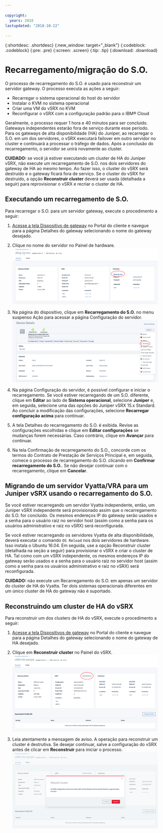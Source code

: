 ```yaml
---

copyright:
  years: 2018
lastupdated: "2018-10-22"

---
```


{:shortdesc: .shortdesc}
{:new_window: target="_blank"}
{:codeblock: .codeblock}
{:pre: .pre}
{:screen: .screen}
{:tip: .tip}
{:download: .download}

# Recarregamento/migração do S.O.
O processo de recarregamento do S.O. é usado para reconstruir um servidor gateway. O processo executa as ações a seguir:

* Recarregar o sistema operacional do host do servidor
* Instalar o KVM no sistema operacional
* Criar uma VM do vSRX no KVM
* Reconfigurar o vSRX com a configuração padrão para o IBM® Cloud

Geralmente, o processo requer 1 hora e 40 minutos para ser concluído. Gateways independentes estarão fora de serviço durante esse período. Para os gateways de alta disponibilidade (HA) do Juniper, ao recarregar o S.O. em um dos servidores, o vSRX executará failover em outro servidor no cluster e continuará a processar o tráfego de dados. Após a conclusão do recarregamento, o servidor se unirá novamente ao cluster.

**CUIDADO:** se você já estiver executando um cluster de HA do Juniper vSRX, não execute um recarregamento de S.O. nos dois servidores do gateway de HA ao mesmo tempo. Ao fazer isso, o cluster do vSRX será destruído e o gateway ficará fora de serviço. Se o cluster do vSRX for destruído, a opção **Reconstruir cluster** deverá ser usada (detalhada a seguir) para reprovisionar o vSRX e recriar o cluster de HA.

## Executando um recarregamento de S.O.
Para recarregar o S.O. para um servidor gateway, execute o procedimento a seguir:

1. [Acesse a tela Dispositivo de gateway](access-gateway-appliances.html) no Portal do cliente e navegue para a página Detalhes do gateway selecionando o nome do gateway desejado.

2. Clique no nome do servidor no Painel de hardware.
![Servidor de hardware](images/os_hardware.png)

3. Na página do dispositivo, clique em **Recarregamento do S.O.** no menu suspenso Ação para acessar a página Configuração do servidor.
![Detalhes do dispositivo](images/os_device_page.png)

4. Na página Configuração do servidor, é possível configurar e iniciar o recarregamento. Se você estiver recarregando de um S.O. diferente, clique em **Editar** ao lado de **Sistema operacional**, selecione **Juniper** e, em seguida, selecione uma das opções do Juniper vSRX 15.x Standard. Ao concluir a modificação das configurações, selecione **Recarregar configuração acima** para continuar.

5. A tela Detalhes do recarregamento do S.O. é exibida. Revise as configurações escolhidas e clique em **Editar configurações** se mudanças forem necessárias. Caso contrário, clique em **Avançar** para continuar.

6. Na tela Confirmação de recarregamento do S.O., concorde com os termos do Contrato de Prestação de Serviços Principal e, em seguida, comece o processo de recarregamento do S.O. clicando em **Confirmar recarregamento do S.O.**. Se não desejar continuar com o recarregamento, clique em **Cancelar**.

## Migrando de um servidor Vyatta/VRA para um Juniper vSRX usando o recarregamento do S.O.
Se você estiver recarregando um servidor Vyatta independente, então, um Juniper vSRX independente será provisionado assim que o recarregamento do S.O. for concluído. Os mesmos endereços IP do gateway serão usados e a senha para o usuário raiz no servidor host (assim como a senha para os usuários administrativo e raiz no vSRX) será reconfigurada.

Se você estiver recarregando os servidores Vyatta de alta disponibilidade, deverá executar o comando `OS Reload` nos dois servidores de hardware. Isso instala o Ubuntu 16.04. Em seguida, use a opção Reconstruir cluster (detalhada na seção a seguir) para provisionar o vSRX e criar o cluster de HA. Tal como com um vSRX independente, os mesmos endereços IP do gateway serão usados e a senha para o usuário raiz no servidor host (assim como a senha para os usuários administrativo e raiz no vSRX) será reconfigurada.

**CUIDADO:** não execute um Recarregamento do S.O. em apenas um servidor do cluster de HA do Vyatta. Ter dois sistemas operacionais diferentes em um único cluster de HA do gateway não é suportado.

## Reconstruindo um cluster de HA do vSRX
Para reconstruir um dos clusters de HA do vSRX, execute o procedimento a seguir:

1. [Acesse a tela Dispositivos de gateway](access-gateway-appliances.html) no Portal do cliente e navegue para a página Detalhes do gateway selecionando o nome do gateway de HA desejado.

2. Clique em **Reconstruir cluster** no Painel do vSRX.
![Reconstruir cluster](images/rebuild_cluster.png)

3. Leia atentamente a mensagem de aviso. A operação para reconstruir um cluster é destrutiva. Se desejar continuar, salve a configuração do vSRX antes de clicar em **Reconstruir** para iniciar o processo.
![Confirmar reconstrução do cluster](images/rebuild_cluster_confirm.png)
